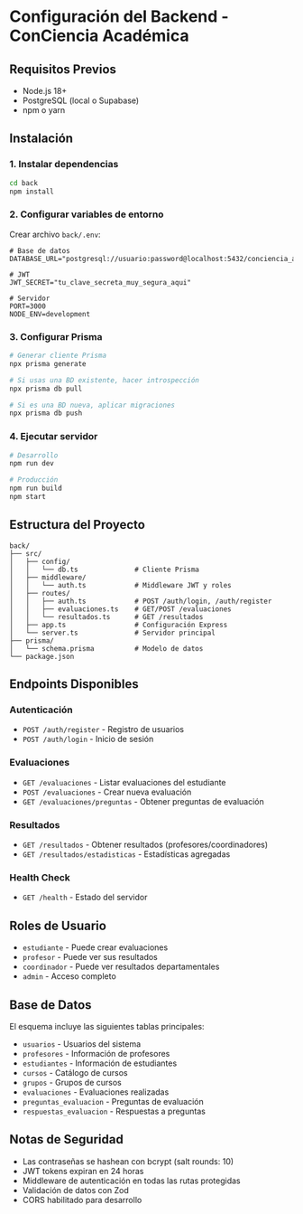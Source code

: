 # Configuración del Backend - ConCiencia Académica

## Requisitos Previos

- Node.js 18+ 
- PostgreSQL (local o Supabase)
- npm o yarn

## Instalación

### 1. Instalar dependencias
```bash
cd back
npm install
```

### 2. Configurar variables de entorno
Crear archivo `back/.env`:
```env
# Base de datos
DATABASE_URL="postgresql://usuario:password@localhost:5432/conciencia_academica"

# JWT
JWT_SECRET="tu_clave_secreta_muy_segura_aqui"

# Servidor
PORT=3000
NODE_ENV=development
```

### 3. Configurar Prisma
```bash
# Generar cliente Prisma
npx prisma generate

# Si usas una BD existente, hacer introspección
npx prisma db pull

# Si es una BD nueva, aplicar migraciones
npx prisma db push
```

### 4. Ejecutar servidor
```bash
# Desarrollo
npm run dev

# Producción
npm run build
npm start
```

## Estructura del Proyecto

```
back/
├── src/
│   ├── config/
│   │   └── db.ts              # Cliente Prisma
│   ├── middleware/
│   │   └── auth.ts            # Middleware JWT y roles
│   ├── routes/
│   │   ├── auth.ts            # POST /auth/login, /auth/register
│   │   ├── evaluaciones.ts    # GET/POST /evaluaciones
│   │   └── resultados.ts      # GET /resultados
│   ├── app.ts                 # Configuración Express
│   └── server.ts              # Servidor principal
├── prisma/
│   └── schema.prisma          # Modelo de datos
└── package.json
```

## Endpoints Disponibles

### Autenticación
- `POST /auth/register` - Registro de usuarios
- `POST /auth/login` - Inicio de sesión

### Evaluaciones
- `GET /evaluaciones` - Listar evaluaciones del estudiante
- `POST /evaluaciones` - Crear nueva evaluación
- `GET /evaluaciones/preguntas` - Obtener preguntas de evaluación

### Resultados
- `GET /resultados` - Obtener resultados (profesores/coordinadores)
- `GET /resultados/estadisticas` - Estadísticas agregadas

### Health Check
- `GET /health` - Estado del servidor

## Roles de Usuario

- `estudiante` - Puede crear evaluaciones
- `profesor` - Puede ver sus resultados
- `coordinador` - Puede ver resultados departamentales
- `admin` - Acceso completo

## Base de Datos

El esquema incluye las siguientes tablas principales:
- `usuarios` - Usuarios del sistema
- `profesores` - Información de profesores
- `estudiantes` - Información de estudiantes
- `cursos` - Catálogo de cursos
- `grupos` - Grupos de cursos
- `evaluaciones` - Evaluaciones realizadas
- `preguntas_evaluacion` - Preguntas de evaluación
- `respuestas_evaluacion` - Respuestas a preguntas

## Notas de Seguridad

- Las contraseñas se hashean con bcrypt (salt rounds: 10)
- JWT tokens expiran en 24 horas
- Middleware de autenticación en todas las rutas protegidas
- Validación de datos con Zod
- CORS habilitado para desarrollo

